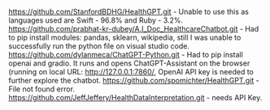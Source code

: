 https://github.com/StanfordBDHG/HealthGPT.git - Unable to use this as languages used are Swift - 96.8% and Ruby - 3.2%.
https://github.com/prabhat-kr-dubey/A.I_Doc_HealthcareChatbot.git - Had to pip install modules: pandas, sklearn, wikipedia, still I was unable to successfully run the python file on visual studio code.
https://github.com/dylanmeca/ChatGPT-Python.git - Had to pip install openai and gradio. It runs and opens ChatGPT-Assistant on the browser (running on local URL: http://127.0.0.1:7860/, OpenAI API key is needed to further explore the chatbot.
https://github.com/spomichter/HealthGPT.git - File not found error.
https://github.com/JeffJeffery/HealthDataInterpretation.git - needs API Key.
